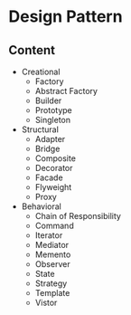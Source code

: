 # **Design Pattern**

## **Content**

- Creational
  - Factory
  - Abstract Factory
  - Builder
  - Prototype
  - Singleton
- Structural
  - Adapter
  - Bridge
  - Composite
  - Decorator
  - Facade
  - Flyweight
  - Proxy
- Behavioral
  - Chain of Responsibility
  - Command
  - Iterator
  - Mediator
  - Memento
  - Observer
  - State
  - Strategy
  - Template
  - Vistor
